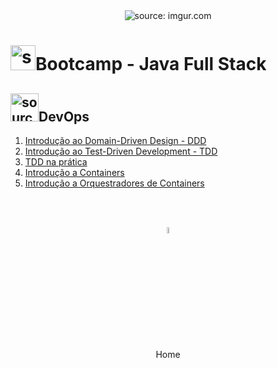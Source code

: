 <div align="center">
    <img src="https://i.imgur.com/w8tTOuT.png" title="source: imgur.com" /> 
</div>
<h1><img src="https://i.imgur.com/JSfXyzm.png" title="source: imgur.com" width="40px"/>Bootcamp - Java Full Stack </h1>

<h2><img src="https://i.imgur.com/KOZy0uM.png" title="source: imgur.com" width="45px"/>DevOps</h2>

1. <a href="ddd.md" >Introdução ao Domain-Driven Design - DDD</a>
2. <a href="tdd.md" >Introdução ao Test-Driven Development - TDD</a>
3. <a href="tdd_pratica.md" >TDD na prática</a>
4. <a href="container.md" >Introdução a Containers</a>
5. <a href="orquestrador.md" >Introdução a Orquestradores de Containers</a>


<br /><br />
	
<div align="center"><a href="../README.md"><img src="https://i.imgur.com/kfHCxif.png" title="source: imgur.com" width="5%"/></a></div>
<div align="center">Home</div>
